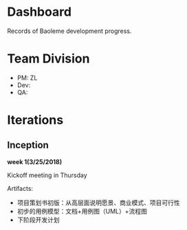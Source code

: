 # Dashboard
Records of Baoleme development progress.

# Team Division
* PM: ZL
* Dev:
* QA:

# Iterations
## Inception
**week 1(3/25/2018)**

Kickoff meeting in Thursday 

Artifacts:
* 项目策划书初版：从高层面说明愿景、商业模式、项目可行性
* 初步的用例模型：文档+用例图（UML）+流程图
* 下阶段开发计划